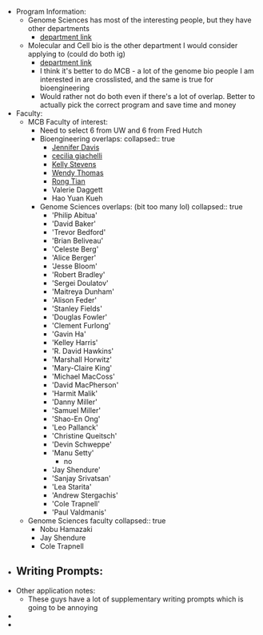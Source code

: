 - Program Information:
	- Genome Sciences has most of the interesting people, but they have other departments
		- [department link](https://www.gs.washington.edu/index.htm)
	- Molecular and Cell bio is the other department I would consider applying to (could do both ig)
		- [department link](https://mcb-seattle.edu/)
		- I think it's better to do MCB - a lot of the genome bio people I am interested in are crosslisted, and the same is true for bioengineering
		- Would rather not do both even if there's a lot of overlap. Better to actually pick the correct program and save time and money
- Faculty:
	- MCB Faculty of interest:
		- Need to select 6 from UW and 6 from Fred Hutch
		- Bioengineering overlaps:
		  collapsed:: true
			- [Jennifer Davis](https://mcb-seattle.edu/faculty_profiles/davis-jennifer/)
			- [cecilia giachelli](https://mcb-seattle.edu/faculty_profiles/giachelli-cecilia/)
			- [Kelly Stevens](https://mcb-seattle.edu/faculty_profiles/stevens-kelly/)
			- [Wendy Thomas](https://mcb-seattle.edu/faculty_profiles/thomas-wendy/)
			- [Rong Tian](https://mcb-seattle.edu/faculty_profiles/tian-rong/)
			- Valerie Daggett
			- Hao Yuan Kueh
		- Genome Sciences overlaps: (bit too many lol)
		  collapsed:: true
			- 'Philip Abitua'
			- 'David Baker'
			- 'Trevor Bedford'
			- 'Brian Beliveau'
			- 'Celeste Berg'
			- 'Alice Berger'
			- 'Jesse Bloom'
			- 'Robert Bradley'
			- 'Sergei Doulatov'
			- 'Maitreya Dunham'
			- 'Alison Feder'
			- 'Stanley Fields'
			- 'Douglas Fowler'
			- 'Clement Furlong'
			- 'Gavin Ha'
			- 'Kelley Harris'
			- 'R. David Hawkins'
			- 'Marshall Horwitz'
			- 'Mary-Claire King'
			- 'Michael MacCoss'
			- 'David MacPherson'
			- 'Harmit Malik'
			- 'Danny Miller'
			- 'Samuel Miller'
			- 'Shao-En Ong'
			- 'Leo Pallanck'
			- 'Christine Queitsch'
			- 'Devin Schweppe'
			- 'Manu Setty'
				- no
			- 'Jay Shendure'
			- 'Sanjay Srivatsan'
			- 'Lea Starita'
			- 'Andrew Stergachis'
			- 'Cole Trapnell'
			- 'Paul Valdmanis'
	- Genome Sciences faculty
	  collapsed:: true
		- Nobu Hamazaki
		- Jay Shendure
		- Cole Trapnell
- Writing Prompts:
	-
- Other application notes:
	- These guys have a lot of supplementary writing prompts which is going to be annoying
-
-